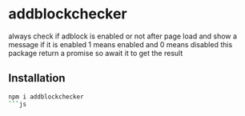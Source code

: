 # addblockchecker


always check if adblock is enabled or not after page load and show a message if it is enabled
1 means enabled and 0 means disabled
this package return a promise so await it to get the result

## Installation

```bash
npm i addblockchecker
```js